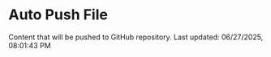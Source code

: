 # Auto Push File

Content that will be pushed to GitHub repository.
Last updated: 06/27/2025, 08:01:43 PM
